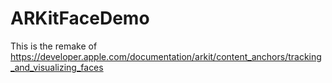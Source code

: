 # ARKitFaceDemo
This is the remake of https://developer.apple.com/documentation/arkit/content_anchors/tracking_and_visualizing_faces
